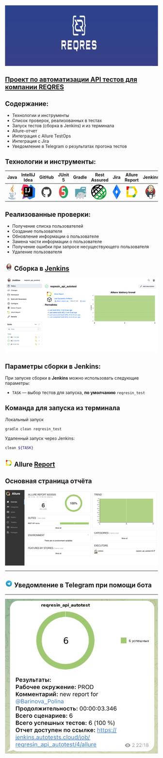 <a href="https://reqres.in/"> <img src="media/logo.png" width="700" height="200"> 
<h2 >Проект по автоматизации API тестов для компании <a href="https://reqres.in/ "> REQRES </a></h2> 

## Содержание:

- Технологии и инструменты
- Список проверок, реализованных в тестах
- Запуск тестов (сборка в Jenkins) и из терминала
- Allure-отчет
- Интеграция с Allure TestOps
- Интеграция с Jira
- Уведомление в Telegram о результатах прогона тестов


<a id="tools"></a>
## Технологии и инструменты:

|         Java                                                                                                      | IntelliJ  <br>  Idea                                                                                               | GitHub                                                                                                     | JUnit 5                                                                                                           | Gradle                                                                                                     | Rest Assured                                                                                                         | Jira                                                                                                                 | Allure <br> Report                                                                                                         |  Jenkins                                                                                                        |   Telegram
|:----------------------------------------------------------------------------------------------------------|--------------------------------------------------------------------------------------------------------------------|------------------------------------------------------------------------------------------------------------|-------------------------------------------------------------------------------------------------------------------|------------------------------------------------------------------------------------------------------------|-------------------------------------------------------------------------------------------------------------------|----------------------------------------------------------------------------------------------------------------------|----------------------------------------------------------------------------------------------------------------------------|-----------------------------------------------------------------------------------------------------------------|---------------------------------------------------------------------------------------------------------------------|
| <a href="https://www.java.com/"><img src="media/java-svgrepo-com.svg" width="50" height="50"  alt="Java"/></a>  | <a href="https://www.jetbrains.com/idea/"><img src="media/intellij-idea-svgrepo-com.svg" width="50" height="50"  alt="IDEA"/></a> | <a href="https://github.com/"><img src="media/github-badge-svgrepo-com.svg" width="50" height="50"  alt="Github"/></a> | <a href="https://junit.org/junit5/"><img src="media/Junit5.svg" width="50" height="50"  alt="JUnit 5"/></a> | <a href="https://gradle.org/"><img src="media/gradle-svgrepo-com.svg" width="50" height="50"  alt="Gradle"/></a> | <a href="https://rest-assured.io/"><img src="media/rest-assured.jpg" width="50" height="50"  alt="Rest Assured"/></a> | <a href="https://www.atlassian.com/software/jira"><img src="media/Jira.svg" width="50" height="50"  alt="Jira"/></a> | <a href="https://github.com/allure-framework"><img src="media/Allure.svg" width="50" height="50"  alt="Allure"/></a> |<a href="https://www.jenkins.io/"><img src="media/Jenkins.svg" width="50" height="50"  alt="Jenkins"/></a> | <a href="https://web.telegram.org/"><img src="media/Telegram.svg" width="50" height="50" alt="Telegram"/></a> |<a href="https://qameta.io/"><img src="images\logo\Allure_TO.svg" width="50" height="50" alt="Allure_TO"/></a> |

<a id="cases"></a>
## Реализованные проверки:
- Получение списка пользователей
- Создание пользователя
- Обновление информации о пользователе
- Замена чаcти информации o пользователе
- Получение ошибки при запросе несуществующего пользователя
- Удаление пользователя

## <img alt="Jenkins" height="25" src="media/Jenkins.svg" width="25"/> Сборка в [Jenkins](https://jenkins.autotests.cloud/job/reqresin_api_autotest/)


<p align="center">  
<img src="media/JenkinsBuild.jpg" alt="Jenkins" width="950"/></a>  
</p>


## Параметры сборки в Jenkins:

При запуске сборки в **Jenkins** можно использовать следующие параметры:

- `TASK` — выбор тестов для запуска, **по умолчанию** `reqresin_test`


## Команда для запуска из терминала
Локальный запуск
```bash
gradle clean reqresin_test
```
Удаленный запуск через Jenkins:
```bash  
clean ${TASK}
```

## <img alt="Allure" height="25" src="media/Allure.svg" width="25"/></a>  <a name="Allure"></a>Allure [Report](https://jenkins.autotests.cloud/job/reqresin_api_autotest/3/allure/)	</a>


## Основная страница отчёта

<p align="center">  
<img title="Allure Overview Dashboard" src="media/AllureReport.jpg" width="850">  
</p>  

____
## <img alt="Allure" height="25" src="media/Telegram.svg" width="25"/></a> Уведомление в Telegram при помощи бота
____
<p align="center">  
<img title="Allure Overview Dashboard" src="media/tgAllert.jpg" width="550">  
</p>



